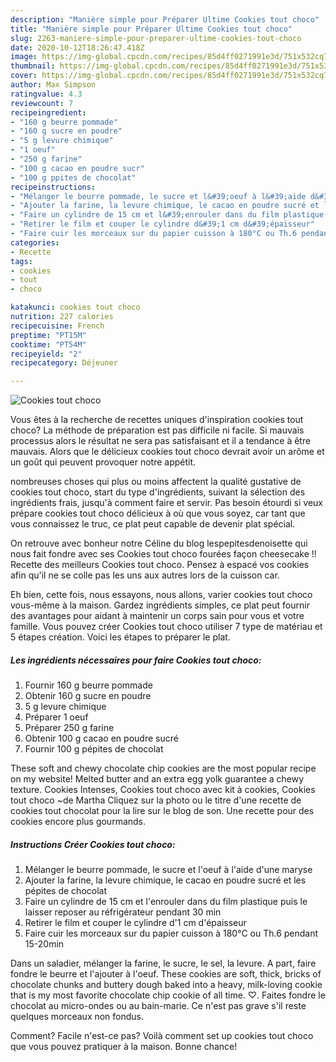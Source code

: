 ```yaml
---
description: "Manière simple pour Préparer Ultime Cookies tout choco"
title: "Manière simple pour Préparer Ultime Cookies tout choco"
slug: 2263-maniere-simple-pour-preparer-ultime-cookies-tout-choco
date: 2020-10-12T18:26:47.418Z
image: https://img-global.cpcdn.com/recipes/85d4ff0271991e3d/751x532cq70/cookies-tout-choco-photo-principale-de-la-recette.jpg
thumbnail: https://img-global.cpcdn.com/recipes/85d4ff0271991e3d/751x532cq70/cookies-tout-choco-photo-principale-de-la-recette.jpg
cover: https://img-global.cpcdn.com/recipes/85d4ff0271991e3d/751x532cq70/cookies-tout-choco-photo-principale-de-la-recette.jpg
author: Max Simpson
ratingvalue: 4.3
reviewcount: 7
recipeingredient:
- "160 g beurre pommade"
- "160 g sucre en poudre"
- "5 g levure chimique"
- "1 oeuf"
- "250 g farine"
- "100 g cacao en poudre sucr"
- "100 g ppites de chocolat"
recipeinstructions:
- "Mélanger le beurre pommade, le sucre et l&#39;oeuf à l&#39;aide d&#39;une maryse"
- "Ajouter la farine, la levure chimique, le cacao en poudre sucré et les pépites de chocolat"
- "Faire un cylindre de 15 cm et l&#39;enrouler dans du film plastique puis le laisser reposer au réfrigérateur pendant 30 min"
- "Retirer le film et couper le cylindre d&#39;1 cm d&#39;épaisseur"
- "Faire cuir les morceaux sur du papier cuisson à 180°C ou Th.6 pendant 15-20min"
categories:
- Recette
tags:
- cookies
- tout
- choco

katakunci: cookies tout choco 
nutrition: 227 calories
recipecuisine: French
preptime: "PT15M"
cooktime: "PT54M"
recipeyield: "2"
recipecategory: Déjeuner

---
```



![Cookies tout choco](https://img-global.cpcdn.com/recipes/85d4ff0271991e3d/751x532cq70/cookies-tout-choco-photo-principale-de-la-recette.jpg)

Vous êtes à la recherche de recettes uniques d'inspiration cookies tout choco? La méthode de préparation est pas difficile ni facile. Si mauvais processus alors le résultat ne sera pas satisfaisant et il a tendance à être mauvais. Alors que le délicieux cookies tout choco devrait avoir un arôme et un goût qui peuvent provoquer notre appétit.

nombreuses choses qui plus ou moins affectent la qualité gustative de cookies tout choco, start du type d'ingrédients, suivant la sélection des ingrédients frais, jusqu'à comment faire et servir. Pas besoin étourdi si veux prépare cookies tout choco délicieux à où que vous soyez, car tant que vous connaissez le truc, ce plat peut capable de devenir plat spécial.

On retrouve avec bonheur notre Céline du blog lespepitesdenoisette qui nous fait fondre avec ses Cookies tout choco fourées façon cheesecake !! Recette des meilleurs Cookies tout choco. Pensez à espacé vos cookies afin qu&#39;il ne se colle pas les uns aux autres lors de la cuisson car.


Eh bien, cette fois, nous essayons, nous allons, varier cookies tout choco vous-même à la maison. Gardez ingrédients simples, ce plat peut fournir des avantages pour aidant à maintenir un corps sain pour vous et votre famille. Vous pouvez créer Cookies tout choco utiliser 7 type de matériau et 5 étapes création. Voici les étapes to préparer le plat.

<!--inarticleads1-->

##### Les ingrédients nécessaires pour faire Cookies tout choco:

1. Fournir 160 g beurre pommade
1. Obtenir 160 g sucre en poudre
1.  5 g levure chimique
1. Préparer 1 oeuf
1. Préparer 250 g farine
1. Obtenir 100 g cacao en poudre sucré
1. Fournir 100 g pépites de chocolat


These soft and chewy chocolate chip cookies are the most popular recipe on my website! Melted butter and an extra egg yolk guarantee a chewy texture. Cookies Intenses, Cookies tout choco avec kit à cookies, Cookies tout choco ~de Martha Cliquez sur la photo ou le titre d&#39;une recette de cookies tout chocolat pour la lire sur le blog de son. Une recette pour des cookies encore plus gourmands. 

<!--inarticleads2-->

##### Instructions Créer Cookies tout choco:

1. Mélanger le beurre pommade, le sucre et l&#39;oeuf à l&#39;aide d&#39;une maryse
1. Ajouter la farine, la levure chimique, le cacao en poudre sucré et les pépites de chocolat
1. Faire un cylindre de 15 cm et l&#39;enrouler dans du film plastique puis le laisser reposer au réfrigérateur pendant 30 min
1. Retirer le film et couper le cylindre d&#39;1 cm d&#39;épaisseur
1. Faire cuir les morceaux sur du papier cuisson à 180°C ou Th.6 pendant 15-20min


Dans un saladier, mélanger la farine, le sucre, le sel, la levure. A part, faire fondre le beurre et l&#39;ajouter à l&#39;oeuf. These cookies are soft, thick, bricks of chocolate chunks and buttery dough baked into a heavy, milk-loving cookie that is my most favorite chocolate chip cookie of all time. ♡. Faites fondre le chocolat au micro-ondes ou au bain-marie. Ce n&#39;est pas grave s&#39;il reste quelques morceaux non fondus. 


Comment? Facile n'est-ce pas? Voilà comment set up cookies tout choco que vous pouvez pratiquer à la maison. Bonne chance!
